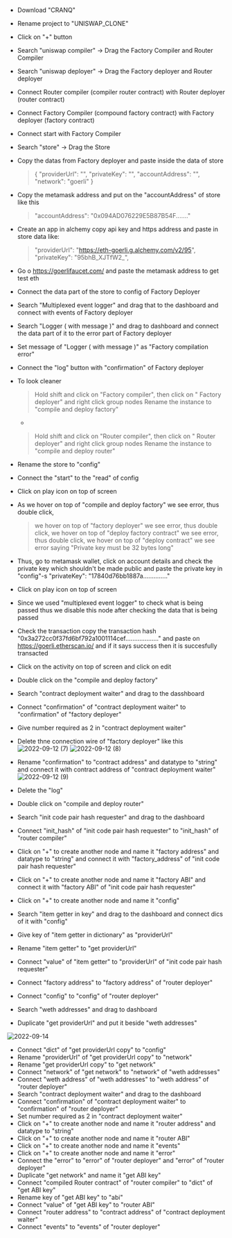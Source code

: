 - Download "CRANQ"
- Rename project to "UNISWAP_CLONE"
- Click on "+" button
- Search "uniswap compiler" -> Drag the Factory Compiler and Router Compiler
- Search "uniswap deployer" -> Drag the Factory deployer and Router deployer
- Connect Router compiler (compiler router contract) with Router deployer (router contract)
- Connect Factory Compiler (compound factory contract) with Factory deployer (factory contract) 
- Connect start with Factory Compiler
- Search "store" -> Drag the Store 
- Copy the datas from Factory deployer and paste inside the data of store 
  > {
        "providerUrl": "",
        "privateKey": "",
        "accountAddress": "",
        "network": "goerli"
    }
- Copy the metamask address and put on the "accountAddress" of store like this 
  > "accountAddress": "0x094AD076229E5B87B54F......."

- Create an app in alchemy copy api key and https address and paste in store data like:
  > "providerUrl": "https://eth-goerli.g.alchemy.com/v2/95",
    "privateKey": "95bhB_XJTfW2_",

- Go o https://goerlifaucet.com/ and paste the metamask address to get test eth
- Connect the data part of the store to config of Factory Deployer
- Search "Multiplexed event logger" and drag that to the dashboard and connect with events of Factory deployer
- Search "Logger ( with message )" and drag to dashboard and connect the data part of it to the error part of Factory deployer
- Set message of "Logger ( with message )" as "Factory compilation error"
- Connect the "log" button with "confirmation" of Factory deployer
- To look cleaner
  > Hold shift and click on "Factory compiler", then click on " Factory deployer" and right click group nodes
  > Rename the instance to "compile and deploy factory"
  -
  > Hold shift and click on "Router compiler", then click on " Router deployer" and right click group nodes
  > Rename the instance to "compile and deploy router"
- Rename the store to "config"
- Connect the "start" to the "read" of config
- Click on play icon on top of screen
- As we hover on top of "compile and deploy factory" we see error,  thus double click,
  > we hover on top of "factory deployer"  we see error,  thus double click,
  > we hover on top of "deploy factory contract"  we see error,  thus double click,
  > we hover on top of "deploy contract"  we see error saying "Private key must be 32 bytes long"
- Thus, go to metamask wallet, click on account details and check the private key which shouldn't be made public and paste the private key in "config"-s "privateKey": "17840d76bb1887a.............."
- Click on play icon on top of screen
- Since we used "multiplexed event logger" to check what is being passed thus we disable this node after checking the data that is being passed
- Check the transaction copy the transaction hash "0x3a272cc0f37fd6bf792a1001114cef..................." and paste on https://goerli.etherscan.io/ and if it says success then it is succesfully transacted
- Click on the activity on top of screen and click on edit
- Double click on the "compile and deploy factory"
- Search "contract deployment waiter" and drag to the dasshboard
- Connect "confirmation" of "contract deployment waiter" to "confirmation" of "factory deployer"
- Give number required as 2 in "contract deployment waiter"
- Delete thne connection wire of "factory deployer" like this 
![2022-09-12 (7)](https://user-images.githubusercontent.com/78967360/189586008-f3a16603-1b4d-49bf-a7d4-2be8441efc00.png)
![2022-09-12 (8)](https://user-images.githubusercontent.com/78967360/189586022-16669da2-32ba-4d44-afb0-33eacf60ed5b.png)

- Rename "confirmation" to "contract address" and datatype to "string" and connect it with contract address of "contract deployment waiter"
![2022-09-12 (9)](https://user-images.githubusercontent.com/78967360/189588799-b418af0f-9adf-4234-ac61-2eadf1f2721f.png)
 - Delete  the "log"
 - Double click on "compile and deploy router"
 - Search "init code pair hash requester" and drag to the dashboard 
 - Connect "init_hash" of "init code pair hash requester" to "init_hash" of "router compiler"
 - Click on "+" to create another node and name it "factory address" and datatype to "string" and connect it with "factory_address" of "init code pair hash requester"
 - Click on "+" to create another node and name it "factory ABI" and connect it with "factory ABI" of "init code pair hash requester"
  - Click on "+" to create another node and name it "config"
  - Search "item getter in key" and drag to the dashboard and connect dics of it with "config"
  - Give key of "item getter in dictionary" as "providerUrl"
  - Rename "item getter" to "get providerUrl"
  - Connect "value" of "item getter" to "providerUrl" of "init code pair hash requester"
  - Connect "factory address" to "factory address" of "router deployer"
  - Connect "config" to "config" of "router deployer"
  - Search "weth addresses" and drag to dashboard
  - Duplicate "get providerUrl" and put it beside "weth addresses"

![2022-09-14](https://user-images.githubusercontent.com/78967360/190212154-5464a868-79a3-4932-a1d4-daa55d75a054.png)

  - Connect "dict" of "get providerUrl copy" to "config"
  - Rename "providerUrl" of "get providerUrl copy" to "network"
  - Rename "get providerUrl copy" to "get network"
  - Connect "network" of "get network" to "network" of "weth addresses"
  - Connect "weth address" of "weth addresses" to "weth address" of "router deployer"
  - Search "contract deployment waiter" and drag to the dashboard
  - Connect "confirmation" of "contract deployment waiter" to "confirmation" of "router deployer"
  - Set number required as 2 in "contract deployment waiter"
  - Click on "+" to create another node and name it "router address" and datatype to "string"
  - Click on "+" to create another node and name it "router ABI"
  - Click on "+" to create another node and name it "events"
  - Click on "+" to create another node and name it "error"
  - Connect the "error" to "error" of "router deployer" and "error" of "router deployer"
  - Duplicate "get network" and name it "get ABI key"
  - Connect "compiled Router contract" of "router compiler" to "dict" of "get ABI key"
  - Rename key of "get ABI key" to "abi"
  - Connect "value" of "get ABI key" to "router ABI"
  - Connect "router address" to "contract address" of "contract deployment waiter"
  - Connect "events" to "events" of "router deployer"
